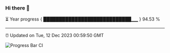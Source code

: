 ### Hi there 👋

⏳ Year progress { ████████████████████████████▁▁ } 94.53 %

---

⏰ Updated on Tue, 12 Dec 2023 00:59:50 GMT

![Progress Bar CI](https://github.com/JuvenileQ/Progress-Bar-CI/workflows/main/badge.svg)
